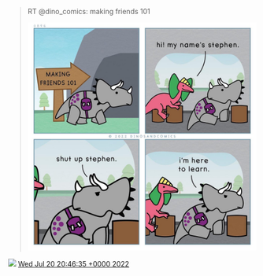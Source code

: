 > RT @dino\_comics: making friends 101 
> 
> ![](../../media/1549858327936507904-FYIxpWhWIAANG_j.jpg)

<img src="../../media/tweet.ico" width="12" /> [Wed Jul 20 20:46:35 +0000 2022](https://twitter.com/DromerDenker/status/1549858327936507904)